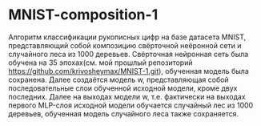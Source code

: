 # MNIST-composition-1

Алгоритм классификации рукописных цифр на базе датасета MNIST, представляющий собой композицию свёрточной неёронной сети и случайного леса из 1000 деревьев. Свёрточная нейронная сеть была обучена на 35 эпохах(см. мой прошлый репозиторий https://github.com/krivosheymax/MNIST-1.git), обученная модель была сохранена. Далее создаётся модель w, представляющая собой последовательные слои обученной исходной модели, кроме двух последних. Далее на выходах модели w, т.е. фактически на выходах первого MLP-слоя исходной модели обучается случайный лес из 1000 деревьев, обученная модель случайного леса также сохраняется.
